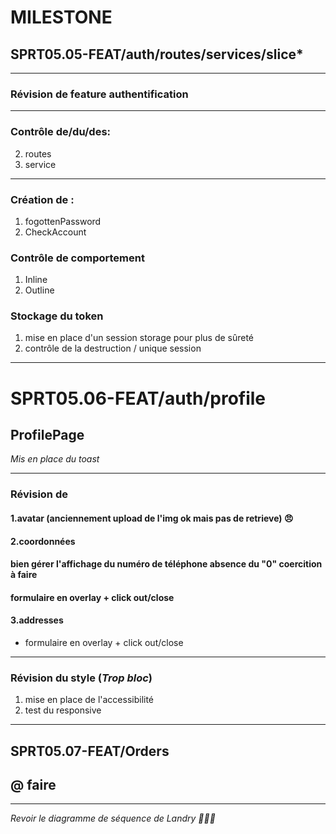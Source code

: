 # MILESTONE

## SPRT05.05-FEAT/auth/routes/services/slice\*

---

### Révision de feature authentification

---

### Contrôle de/du/des:

2. routes
3. service

---

### Création de :

1. fogottenPassword
2. CheckAccount

### Contrôle de comportement

1. Inline
2. Outline

### Stockage du token

1. mise en place d'un session storage pour plus de sûreté
2. contrôle de la destruction / unique session

---

# SPRT05.06-FEAT/auth/profile

## ProfilePage

_Mis en place du toast_

---

### Révision de

#### 1.avatar (anciennement upload de l'img ok mais pas de retrieve) 😠

#### 2.coordonnées

#### bien gérer l'affichage du numéro de téléphone absence du "0" coercition à faire

#### formulaire en overlay + click out/close

#### 3.addresses

- formulaire en overlay + click out/close

---

### Révision du style (_Trop bloc_)

1. mise en place de l'accessibilité
2. test du responsive

---

## SPRT05.07-FEAT/Orders

## @ faire

---

_Revoir le diagramme de séquence de Landry 👨🏿‍🦱_
